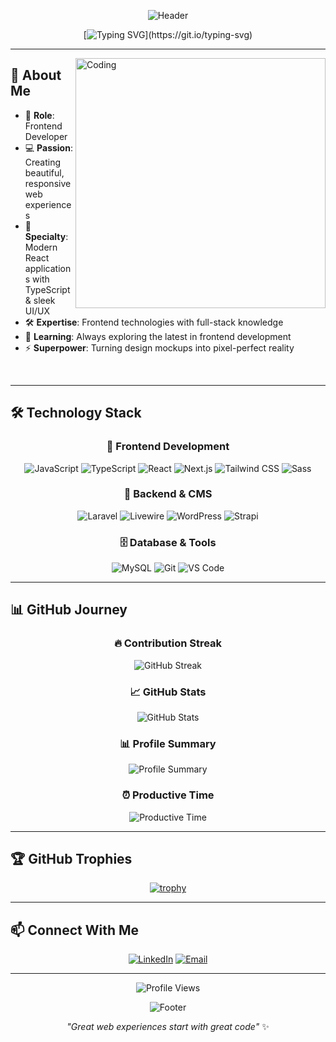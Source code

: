 <div align="center">

![Header](https://capsule-render.vercel.app/api?type=waving&color=gradient&customColorList=6,11,20&height=300&section=header&text=Hi%20There!%20👋&fontSize=50&fontAlignY=40&desc=I'm%20Kareem%20Tarek&descAlignY=60&descAlign=50)

</div>

<div align="center">

[![Typing SVG](https://readme-typing-svg.demolab.com?font=Fira+Code&pause=1000&color=6366F1&center=true&vCenter=true&width=500&lines=Frontend+Developer;React+%26+Next.js+Specialist;TypeScript+Enthusiast;Modern+Web+Experiences+Creator;Always+Learning+New+Technologies!)](https://git.io/typing-svg)

</div>

---

<img align="right" alt="Coding" width="400" src="https://media.giphy.com/media/qgQUggAC3Pfv687qPC/giphy.gif">

## 🚀 About Me

- 🎯 **Role**: Frontend Developer
- 💻 **Passion**: Creating beautiful, responsive web experiences
- 🌟 **Specialty**: Modern React applications with TypeScript & sleek UI/UX
- 🛠️ **Expertise**: Frontend technologies with full-stack knowledge
- 🌱 **Learning**: Always exploring the latest in frontend development
- ⚡ **Superpower**: Turning design mockups into pixel-perfect reality

<br clear="right"/>

---

## 🛠️ Technology Stack

<div align="center">

### 🎨 Frontend Development
![JavaScript](https://img.shields.io/badge/JavaScript-F7DF1E?style=for-the-badge&logo=javascript&logoColor=black)
![TypeScript](https://img.shields.io/badge/TypeScript-007ACC?style=for-the-badge&logo=typescript&logoColor=white)
![React](https://img.shields.io/badge/React-20232A?style=for-the-badge&logo=react&logoColor=61DAFB)
![Next.js](https://img.shields.io/badge/Next.js-000000?style=for-the-badge&logo=nextdotjs&logoColor=white)
![Tailwind CSS](https://img.shields.io/badge/Tailwind_CSS-38B2AC?style=for-the-badge&logo=tailwind-css&logoColor=white)
![Sass](https://img.shields.io/badge/Sass-CC6699?style=for-the-badge&logo=sass&logoColor=white)

### 🔧 Backend & CMS
![Laravel](https://img.shields.io/badge/Laravel-FF2D20?style=for-the-badge&logo=laravel&logoColor=white)
![Livewire](https://img.shields.io/badge/Livewire-4E56A6?style=for-the-badge&logo=livewire&logoColor=white)
![WordPress](https://img.shields.io/badge/WordPress-21759B?style=for-the-badge&logo=wordpress&logoColor=white)
![Strapi](https://img.shields.io/badge/Strapi-2F2E8B?style=for-the-badge&logo=strapi&logoColor=white)

### 🗄️ Database & Tools
![MySQL](https://img.shields.io/badge/MySQL-005C84?style=for-the-badge&logo=mysql&logoColor=white)
![Git](https://img.shields.io/badge/Git-F05032?style=for-the-badge&logo=git&logoColor=white)
![VS Code](https://img.shields.io/badge/VS_Code-0078D4?style=for-the-badge&logo=visual%20studio%20code&logoColor=white)

</div>

---

## 📊 GitHub Journey

<div align="center">

### 🔥 Contribution Streak
<img src="https://github-readme-streak-stats.herokuapp.com/?user=kkareemtarek2014&theme=tokyonight&hide_border=true" alt="GitHub Streak" />

### 📈 GitHub Stats
<img src="https://github-readme-stats.vercel.app/api?username=kkareemtarek2014&show_icons=true&theme=tokyonight&hide_border=true&count_private=true&include_all_commits=true&show_owner=true" alt="GitHub Stats" />

### 📊 Profile Summary
<img src="https://github-profile-summary-cards.vercel.app/api/cards/profile-details?username=kkareemtarek2014&theme=tokyonight" alt="Profile Summary" />

### ⏰ Productive Time
<img src="https://github-profile-summary-cards.vercel.app/api/cards/productive-time?username=kkareemtarek2014&theme=tokyonight" alt="Productive Time" />

</div>

---

## 🏆 GitHub Trophies

<div align="center">

[![trophy](https://github-profile-trophy.vercel.app/?username=kkareemtarek2014&theme=tokyonight&no-frame=true&column=7)](https://github.com/ryo-ma/github-profile-trophy)

</div>

---

## 📫 Connect With Me

<div align="center">

[![LinkedIn](https://img.shields.io/badge/LinkedIn-0077B5?style=for-the-badge&logo=linkedin&logoColor=white)](https://www.linkedin.com/in/kareem-tarek123)
[![Email](https://img.shields.io/badge/Email-D14836?style=for-the-badge&logo=gmail&logoColor=white)](mailto:KKAREEMTAREK2@GMAIL.COM)

</div>

---

<div align="center">

![Profile Views](https://komarev.com/ghpvc/?username=kkareemtarek2014&style=for-the-badge&color=blueviolet)

![Footer](https://capsule-render.vercel.app/api?type=waving&color=gradient&customColorList=6,11,20&height=100&section=footer)

*"Great web experiences start with great code"* ✨

</div>
